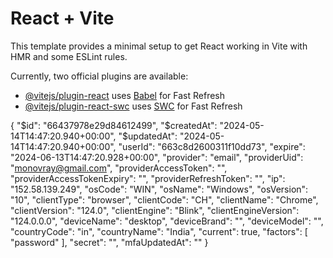 # React + Vite

This template provides a minimal setup to get React working in Vite with HMR and some ESLint rules.

Currently, two official plugins are available:

- [@vitejs/plugin-react](https://github.com/vitejs/vite-plugin-react/blob/main/packages/plugin-react/README.md) uses [Babel](https://babeljs.io/) for Fast Refresh
- [@vitejs/plugin-react-swc](https://github.com/vitejs/vite-plugin-react-swc) uses [SWC](https://swc.rs/) for Fast Refresh








{
    "$id": "66437978e29d84612499",
    "$createdAt": "2024-05-14T14:47:20.940+00:00",
    "$updatedAt": "2024-05-14T14:47:20.940+00:00",
    "userId": "663c8d2600311f10dd73",
    "expire": "2024-06-13T14:47:20.928+00:00",
    "provider": "email",
    "providerUid": "monovray@gmail.com",
    "providerAccessToken": "",
    "providerAccessTokenExpiry": "",
    "providerRefreshToken": "",
    "ip": "152.58.139.249",
    "osCode": "WIN",
    "osName": "Windows",
    "osVersion": "10",
    "clientType": "browser",
    "clientCode": "CH",
    "clientName": "Chrome",
    "clientVersion": "124.0",
    "clientEngine": "Blink",
    "clientEngineVersion": "124.0.0.0",
    "deviceName": "desktop",
    "deviceBrand": "",
    "deviceModel": "",
    "countryCode": "in",
    "countryName": "India",
    "current": true,
    "factors": [
        "password"
    ],
    "secret": "",
    "mfaUpdatedAt": ""
}